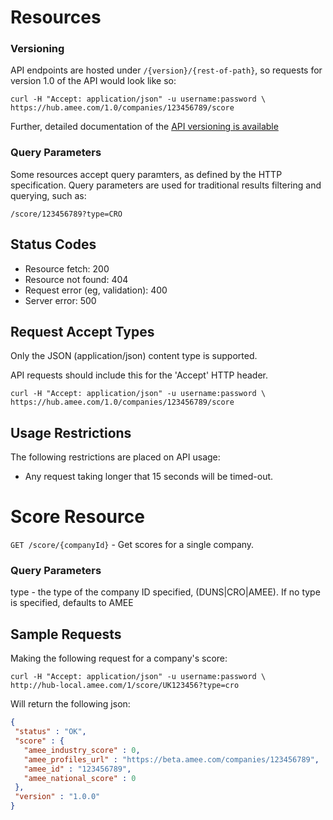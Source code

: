 Resources
=========

### Versioning

API endpoints are hosted under `/{version}/{rest-of-path}`, so requests for version 1.0 of the API would look like so:

```
curl -H "Accept: application/json" -u username:password \ https://hub.amee.com/1.0/companies/123456789/score
```

Further, detailed documentation of the [API versioning is available](https://github.com/AMEE/score-api/blob/master/sections/versioning.md)

### Query Parameters

Some resources accept query paramters, as defined by the HTTP specification. Query parameters are used for traditional results filtering and querying, such as:

```
/score/123456789?type=CRO
```

Status Codes
------------

* Resource fetch: 200
* Resource not found: 404
* Request error (eg, validation): 400
* Server error: 500

Request Accept Types
--------------------

Only the JSON (application/json) content type is supported.

API requests should include this for the 'Accept' HTTP header.

```
curl -H "Accept: application/json" -u username:password \ https://hub.amee.com/1.0/companies/123456789/score
```


Usage Restrictions
------------------

The following restrictions are placed on API usage:

* Any request taking longer that 15 seconds will be timed-out.


Score Resource
==============

`GET /score/{companyId}` - Get scores for a single company.  

### Query Parameters

type - the type of the company ID specified, (DUNS|CRO|AMEE).  If no type is specified, defaults to AMEE


Sample Requests
---------------

Making the following request for a company's score:

```
curl -H "Accept: application/json" -u username:password \ 
http://hub-local.amee.com/1/score/UK123456?type=cro
```

Will return the following json:

```json
{
 "status" : "OK",
 "score" : {
   "amee_industry_score" : 0,
   "amee_profiles_url" : "https://beta.amee.com/companies/123456789",
   "amee_id" : "123456789",
   "amee_national_score" : 0
 },
 "version" : "1.0.0"
}
```


